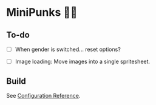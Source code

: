 # MiniPunks 🧑‍🎤

## To-do

- [ ] When gender is switched... reset options?
- [ ] Image loading: Move images into a single spritesheet.


## Build
See [Configuration Reference](https://cli.vuejs.org/config/).

